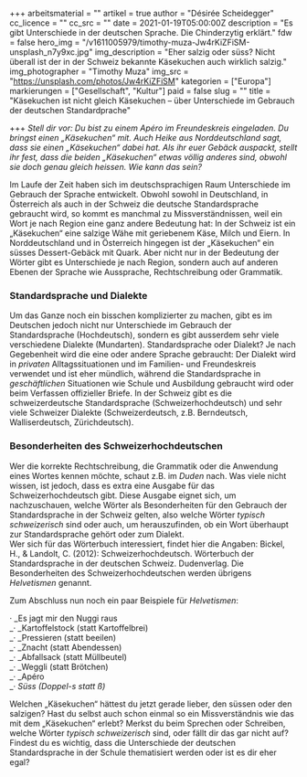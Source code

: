 +++
arbeitsmaterial = ""
artikel = true
author = "Désirée Scheidegger"
cc_licence = ""
cc_src = ""
date = 2021-01-19T05:00:00Z
description = "Es gibt Unterschiede in der deutschen Sprache. Die Chinderzytig erklärt."
fdw = false
hero_img = "/v1611005979/timothy-muza-Jw4rKiZFiSM-unsplash_n7y9xc.jpg"
img_description = "Eher salzig oder süss? Nicht überall ist der in der Schweiz bekannte Käsekuchen auch wirklich salzig."
img_photographer = "Timothy Muza"
img_src = "https://unsplash.com/photos/Jw4rKiZFiSM"
kategorien = ["Europa"]
markierungen = ["Gesellschaft", "Kultur"]
paid = false
slug = ""
title = "Käsekuchen ist nicht gleich Käsekuchen – über Unterschiede im Gebrauch der deutschen Standardprache"

+++
_Stell dir vor: Du bist zu einem Apéro im Freundeskreis eingeladen. Du bringst einen „Käsekuchen“ mit. Auch Heike aus Norddeutschland sagt, dass sie einen „Käsekuchen“ dabei hat. Als ihr euer Gebäck auspackt, stellt ihr fest, dass die beiden „Käsekuchen“ etwas völlig anderes sind, obwohl sie doch genau gleich heissen. Wie kann das sein?_

Im Laufe der Zeit haben sich im deutschsprachigen Raum Unterschiede im Gebrauch der Sprache entwickelt. Obwohl sowohl in Deutschland, in Österreich als auch in der Schweiz die deutsche Standardsprache gebraucht wird, so kommt es manchmal zu Missverständnissen, weil ein Wort je nach Region eine ganz andere Bedeutung hat: In der Schweiz ist ein „Käsekuchen“ eine salzige Wähe mit geriebenem Käse, Milch und Eiern. In Norddeutschland und in Österreich hingegen ist der „Käsekuchen“ ein süsses Dessert-Gebäck mit Quark. Aber nicht nur in der Bedeutung der Wörter gibt es Unterschiede je nach Region, sondern auch auf anderen Ebenen der Sprache wie Aussprache, Rechtschreibung oder Grammatik.

### Standardsprache und Dialekte

Um das Ganze noch ein bisschen komplizierter zu machen, gibt es im Deutschen jedoch nicht nur Unterschiede im Gebrauch der Standardsprache (Hochdeutsch), sondern es gibt ausserdem sehr viele verschiedene Dialekte (Mundarten). Standardsprache oder Dialekt? Je nach Gegebenheit wird die eine oder andere Sprache gebraucht: Der Dialekt wird in _privaten_ Alltagssituationen und im Familien- und Freundeskreis verwendet und ist eher mündlich, während die Standardsprache in _geschäftlichen_ Situationen wie Schule und Ausbildung gebraucht wird oder beim Verfassen offizieller Briefe. In der Schweiz gibt es die schweizerdeutsche Standardsprache (Schweizerhochdeutsch) und sehr viele Schweizer Dialekte (Schweizerdeutsch, z.B. Berndeutsch, Walliserdeutsch, Zürichdeutsch).

### Besonderheiten des Schweizerhochdeutschen

Wer die korrekte Rechtschreibung, die Grammatik oder die Anwendung eines Wortes kennen möchte, schaut z.B. im _Duden_ nach. Was viele nicht wissen, ist jedoch, dass es extra eine Ausgabe für das Schweizerhochdeutsch gibt. Diese Ausgabe eignet sich, um nachzuschauen, welche Wörter als Besonderheiten für den Gebrauch der Standardsprache in der Schweiz gelten, also welche Wörter _typisch schweizerisch_ sind oder auch, um herauszufinden, ob ein Wort überhaupt zur Standardsprache gehört oder zum Dialekt.  
Wer sich für das Wörterbuch interessiert, findet hier die Angaben: Bickel, H., & Landolt, C. (2012): Schweizerhochdeutsch. Wörterbuch der Standardsprache in der deutschen Schweiz. Dudenverlag. Die Besonderheiten des Schweizerhochdeutschen werden übrigens _Helvetismen_ genannt.

Zum Abschluss nun noch ein paar Beispiele für _Helvetismen_:

· _Es jagt mir den Nuggi raus  
_· _Kartoffelstock (statt Kartoffelbrei)  
_· _Pressieren (statt beeilen)  
_· _Znacht (statt Abendessen)  
_· _Abfallsack (statt Müllbeutel)  
_· _Weggli (statt Brötchen)  
_· _Apéro  
_· _Süss (Doppel-s statt ß)_

Welchen „Käsekuchen“ hättest du jetzt gerade lieber, den süssen oder den salzigen? Hast du selbst auch schon einmal so ein Missverständnis wie das mit dem „Käsekuchen“ erlebt? Merkst du beim Sprechen oder Schreiben, welche Wörter _typisch schweizerisch_ sind, oder fällt dir das gar nicht auf? Findest du es wichtig, dass die Unterschiede der deutschen Standardsprache in der Schule thematisiert werden oder ist es dir eher egal?